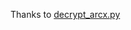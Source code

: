 Thanks to [decrypt_arcx.py](https://github.com/1F1E33-float32/Tools/blob/main/OnlineGame/Unity/StellaSora/decrypt_arcx.py)
